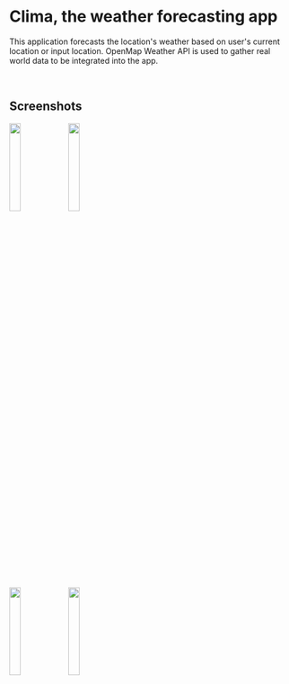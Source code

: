 # Clima, the weather forecasting app 

This application forecasts the location's weather based on user's current location or input location. 
OpenMap Weather API is used to gather real world data to be integrated into the app. 

<br/>

## Screenshots 
<p float="left">
      <img src="https://user-images.githubusercontent.com/59403437/97097825-b1531780-16b0-11eb-917c-069950e447ce.jpeg" width="20%">
      <img src="https://user-images.githubusercontent.com/59403437/97097826-b3b57180-16b0-11eb-93e8-49770b405517.jpeg" width="20%">
</p>

<br/>

<p float="left">
      <img src="https://user-images.githubusercontent.com/59403437/97097827-b4e69e80-16b0-11eb-9cb7-be9a6298b9ef.jpeg" width="20%">
      <img src="https://user-images.githubusercontent.com/59403437/97097830-b6b06200-16b0-11eb-8a8d-65785dc1b8cc.jpeg" width="20%">
</p>

